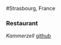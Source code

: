 #Strasbourg, France

### Restaurant    
*Kammerzell*
[github](https://www.maison-kammerzell.com/presentation/)
